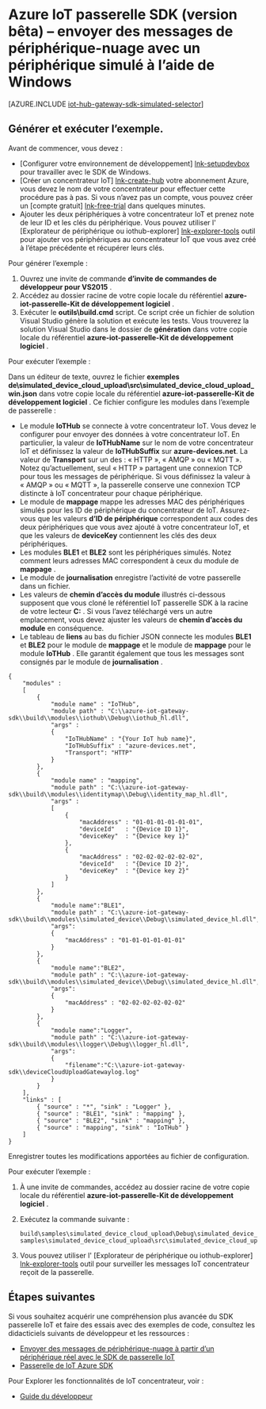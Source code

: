 <properties
    pageTitle="Simuler un périphérique avec le SDK de passerelle IoT | Microsoft Azure"
    description="Azure SDK de passerelle IoT procédure pas à pas pour illustrer la télémétrie envoi à partir d’un périphérique simulé à l’aide du SDK de passerelle IoT Azure à l’aide de Windows."
    services="iot-hub"
    documentationCenter=""
    authors="chipalost"
    manager="timlt"
    editor=""/>

<tags
     ms.service="iot-hub"
     ms.devlang="cpp"
     ms.topic="article"
     ms.tgt_pltfrm="na"
     ms.workload="na"
     ms.date="08/29/2016"
     ms.author="andbuc"/>


# <a name="azure-iot-gateway-sdk-beta--send-device-to-cloud-messages-with-a-simulated-device-using-windows"></a>Azure IoT passerelle SDK (version bêta) – envoyer des messages de périphérique-nuage avec un périphérique simulé à l’aide de Windows

[AZURE.INCLUDE [iot-hub-gateway-sdk-simulated-selector](../../includes/iot-hub-gateway-sdk-simulated-selector.md)]

## <a name="build-and-run-the-sample"></a>Générer et exécuter l’exemple.

Avant de commencer, vous devez :

- [Configurer votre environnement de développement] [ lnk-setupdevbox] pour travailler avec le SDK de Windows.
- [Créer un concentrateur IoT] [ lnk-create-hub] votre abonnement Azure, vous devez le nom de votre concentrateur pour effectuer cette procédure pas à pas. Si vous n’avez pas un compte, vous pouvez créer un [compte gratuit] [ lnk-free-trial] dans quelques minutes.
- Ajouter les deux périphériques à votre concentrateur IoT et prenez note de leur ID et les clés du périphérique. Vous pouvez utiliser l' [Explorateur de périphérique ou iothub-explorer] [ lnk-explorer-tools] outil pour ajouter vos périphériques au concentrateur IoT que vous avez créé à l’étape précédente et récupérer leurs clés.

Pour générer l’exemple :

1. Ouvrez une invite de commande **d’invite de commandes de développeur pour VS2015** .
2. Accédez au dossier racine de votre copie locale du référentiel **azure-iot-passerelle-Kit de développement logiciel** .
3. Exécuter le **outils\\build.cmd** script. Ce script crée un fichier de solution Visual Studio génère la solution et exécute les tests. Vous trouverez la solution Visual Studio dans le dossier de **génération** dans votre copie locale du référentiel **azure-iot-passerelle-Kit de développement logiciel** .

Pour exécuter l’exemple :

Dans un éditeur de texte, ouvrez le fichier **exemples de\\simulated_device_cloud_upload\\src\\simulated_device_cloud_upload_win.json** dans votre copie locale du référentiel **azure-iot-passerelle-Kit de développement logiciel** . Ce fichier configure les modules dans l’exemple de passerelle :

- Le module **IoTHub** se connecte à votre concentrateur IoT. Vous devez le configurer pour envoyer des données à votre concentrateur IoT. En particulier, la valeur de **IoTHubName** sur le nom de votre concentrateur IoT et définissez la valeur de **IoTHubSuffix** sur **azure-devices.net**. La valeur de **Transport** sur un des : « HTTP », « AMQP » ou « MQTT ». Notez qu’actuellement, seul « HTTP » partagent une connexion TCP pour tous les messages de périphérique. Si vous définissez la valeur à « AMQP » ou « MQTT », la passerelle conserve une connexion TCP distincte à IoT concentrateur pour chaque périphérique.
- Le module de **mappage** mappe les adresses MAC des périphériques simulés pour les ID de périphérique du concentrateur de IoT. Assurez-vous que les valeurs **d’ID de périphérique** correspondent aux codes des deux périphériques que vous avez ajouté à votre concentrateur IoT, et que les valeurs de **deviceKey** contiennent les clés des deux périphériques.
- Les modules **BLE1** et **BLE2** sont les périphériques simulés. Notez comment leurs adresses MAC correspondent à ceux du module de **mappage** .
- Le module de **journalisation** enregistre l’activité de votre passerelle dans un fichier.
- Les valeurs de **chemin d’accès du module** illustrés ci-dessous supposent que vous cloné le référentiel IoT passerelle SDK à la racine de votre lecteur **C:** . Si vous l’avez téléchargé vers un autre emplacement, vous devez ajuster les valeurs de **chemin d’accès du module** en conséquence.
- Le tableau de **liens** au bas du fichier JSON connecte les modules **BLE1** et **BLE2** pour le module de **mappage** et le module de **mappage** pour le module **IoTHub** . Elle garantit également que tous les messages sont consignés par le module de **journalisation** .

```
{
    "modules" :
    [ 
        {
            "module name" : "IoTHub",
            "module path" : "C:\\azure-iot-gateway-sdk\\build\\modules\\iothub\\Debug\\iothub_hl.dll",
            "args" : 
            {
                "IoTHubName" : "{Your IoT hub name}",
                "IoTHubSuffix" : "azure-devices.net",
                "Transport": "HTTP"
            }
        },
        {
            "module name" : "mapping",
            "module path" : "C:\\azure-iot-gateway-sdk\\build\\modules\\identitymap\\Debug\\identity_map_hl.dll",
            "args" : 
            [
                {
                    "macAddress" : "01-01-01-01-01-01",
                    "deviceId"   : "{Device ID 1}",
                    "deviceKey"  : "{Device key 1}"
                },
                {
                    "macAddress" : "02-02-02-02-02-02",
                    "deviceId"   : "{Device ID 2}",
                    "deviceKey"  : "{Device key 2}"
                }
            ]
        },
        {
            "module name":"BLE1",
            "module path" : "C:\\azure-iot-gateway-sdk\\build\\modules\\simulated_device\\Debug\\simulated_device_hl.dll",
            "args":
            {
                "macAddress" : "01-01-01-01-01-01"
            }
        },
        {
            "module name":"BLE2",
            "module path" : "C:\\azure-iot-gateway-sdk\\build\\modules\\simulated_device\\Debug\\simulated_device_hl.dll",
            "args":
            {
                "macAddress" : "02-02-02-02-02-02"
            }
        },
        {
            "module name":"Logger",
            "module path" : "C:\\azure-iot-gateway-sdk\\build\\modules\\logger\\Debug\\logger_hl.dll",
            "args":
            {
                "filename":"C:\\azure-iot-gateway-sdk\\deviceCloudUploadGatewaylog.log"
            }
        }
    ],
    "links" : [
        { "source" : "*", "sink" : "Logger" },
        { "source" : "BLE1", "sink" : "mapping" },
        { "source" : "BLE2", "sink" : "mapping" },
        { "source" : "mapping", "sink" : "IoTHub" }
    ]
}
```

Enregistrer toutes les modifications apportées au fichier de configuration.

Pour exécuter l’exemple :

1. À une invite de commandes, accédez au dossier racine de votre copie locale du référentiel **azure-iot-passerelle-Kit de développement logiciel** .
2. Exécutez la commande suivante :
  
    ```
    build\samples\simulated_device_cloud_upload\Debug\simulated_device_cloud_upload_sample.exe samples\simulated_device_cloud_upload\src\simulated_device_cloud_upload_win.json
    ```

3. Vous pouvez utiliser l' [Explorateur de périphérique ou iothub-explorer] [ lnk-explorer-tools] outil pour surveiller les messages IoT concentrateur reçoit de la passerelle.


## <a name="next-steps"></a>Étapes suivantes

Si vous souhaitez acquérir une compréhension plus avancée du SDK passerelle IoT et faire des essais avec des exemples de code, consultez les didacticiels suivants de développeur et les ressources :

- [Envoyer des messages de périphérique-nuage à partir d’un périphérique réel avec le SDK de passerelle IoT][lnk-physical-device]
- [Passerelle de IoT Azure SDK][lnk-gateway-sdk]

Pour Explorer les fonctionnalités de IoT concentrateur, voir :

- [Guide du développeur][lnk-devguide]

<!-- Links -->
[lnk-setupdevbox]: https://github.com/Azure/azure-iot-gateway-sdk/blob/master/doc/devbox_setup.md
[lnk-free-trial]: https://azure.microsoft.com/pricing/free-trial/
[lnk-explorer-tools]: https://github.com/Azure/azure-iot-sdks/blob/master/doc/manage_iot_hub.md
[lnk-gateway-sdk]: https://github.com/Azure/azure-iot-gateway-sdk/

[lnk-physical-device]: iot-hub-gateway-sdk-physical-device.md

[lnk-devguide]: ./iot-hub-devguide.md
[lnk-create-hub]: iot-hub-create-through-portal.md 